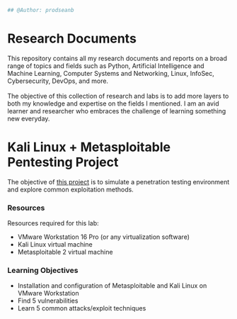 ```python
## @Author: prodseanb
```
# Research Documents
This repository contains all my research documents and reports on a broad range of topics and fields such as Python, Artificial Intelligence and Machine Learning, Computer Systems and Networking, Linux, InfoSec, Cybersecurity, DevOps, and more.<br /><br />
The objective of this collection of research and labs is to add more layers to both my knowledge and expertise on the fields I mentioned. I am an avid learner and researcher who embraces the challenge of learning something new everyday.
# Kali Linux + Metasploitable Pentesting Project
The objective of [this project](https://prodseanb.github.io/docs/Kali%20Linux%20Metasploitable.pdf) is to simulate a penetration testing environment and explore common exploitation methods.
### Resources
Resources required for this lab:
- VMware Workstation 16 Pro (or any virtualization software)
- Kali Linux virtual machine
- Metasploitable 2 virtual machine

### Learning Objectives
- Installation and configuration of Metasploitable and Kali Linux on VMware Workstation
- Find 5 vulnerabilities
- Learn 5 common attacks/exploit techniques
